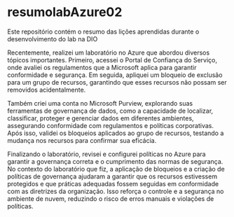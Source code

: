 # resumolabAzure02
Este repositório contém o resumo das lições aprendidas durante o desenvolvimento do lab na DIO


Recentemente, realizei um laboratório no Azure que abordou diversos tópicos importantes. Primeiro, acessei o Portal de Confiança do Serviço, onde avaliei os regulamentos que a Microsoft aplica para garantir conformidade e segurança. Em seguida, apliquei um bloqueio de exclusão para um grupo de recursos, garantindo que esses recursos não possam ser removidos acidentalmente.

Também criei uma conta no Microsoft Purview, explorando suas ferramentas de governança de dados, como a capacidade de localizar, classificar, proteger e gerenciar dados em diferentes ambientes, assegurando conformidade com regulamentos e políticas corporativas. Após isso, validei os bloqueios aplicados ao grupo de recursos, testando a mudança nos recursos para confirmar sua eficácia.

Finalizando o laboratório, revisei e configurei políticas no Azure para garantir a governança correta e o cumprimento das normas de segurança. No contexto do laboratório que fiz, a aplicação de bloqueios e a criação de políticas de governança ajudaram a garantir que os recursos estivessem protegidos e que práticas adequadas fossem seguidas em conformidade com as diretrizes da organização. Isso reforça o controle e a segurança no ambiente de nuvem, reduzindo o risco de erros manuais e violações de políticas.
